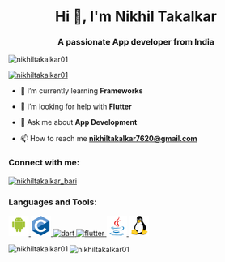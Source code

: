 <h1 align="center">Hi 👋, I'm Nikhil Takalkar</h1>
<h3 align="center">A passionate App developer from India</h3>

<p align="left"> <img src="https://komarev.com/ghpvc/?username=nikhiltakalkar01&label=Profile%20views&color=0e75b6&style=flat" alt="nikhiltakalkar01" /> </p>

<p align="left"> <a href="https://github.com/ryo-ma/github-profile-trophy"><img src="https://github-profile-trophy.vercel.app/?username=nikhiltakalkar01" alt="nikhiltakalkar01" /></a> </p>

- 🌱 I’m currently learning **Frameworks**

- 🤝 I’m looking for help with **Flutter**

- 💬 Ask me about **App Development**

- 📫 How to reach me **nikhiltakalkar7620@gmail.com**

<h3 align="left">Connect with me:</h3>
<p align="left">
<a href="https://instagram.com/nikhiltakalkar_bari" target="blank"><img align="center" src="https://raw.githubusercontent.com/rahuldkjain/github-profile-readme-generator/master/src/images/icons/Social/instagram.svg" alt="nikhiltakalkar_bari" height="30" width="40" /></a>
</p>

<h3 align="left">Languages and Tools:</h3>
<p align="left"> <a href="https://developer.android.com" target="_blank" rel="noreferrer"> <img src="https://raw.githubusercontent.com/devicons/devicon/master/icons/android/android-original-wordmark.svg" alt="android" width="40" height="40"/> </a> <a href="https://www.cprogramming.com/" target="_blank" rel="noreferrer"> <img src="https://raw.githubusercontent.com/devicons/devicon/master/icons/c/c-original.svg" alt="c" width="40" height="40"/> </a> <a href="https://dart.dev" target="_blank" rel="noreferrer"> <img src="https://www.vectorlogo.zone/logos/dartlang/dartlang-icon.svg" alt="dart" width="40" height="40"/> </a> <a href="https://flutter.dev" target="_blank" rel="noreferrer"> <img src="https://www.vectorlogo.zone/logos/flutterio/flutterio-icon.svg" alt="flutter" width="40" height="40"/> </a> <a href="https://www.java.com" target="_blank" rel="noreferrer"> <img src="https://raw.githubusercontent.com/devicons/devicon/master/icons/java/java-original.svg" alt="java" width="40" height="40"/> </a> <a href="https://www.linux.org/" target="_blank" rel="noreferrer"> <img src="https://raw.githubusercontent.com/devicons/devicon/master/icons/linux/linux-original.svg" alt="linux" width="40" height="40"/> </a> </p>

<p><img align="left" src="https://github-readme-stats.vercel.app/api/top-langs?username=nikhiltakalkar01&show_icons=true&locale=en&layout=compact" alt="nikhiltakalkar01" /></p>

<p>&nbsp;<img align="center" src="https://github-readme-stats.vercel.app/api?username=nikhiltakalkar01&show_icons=true&locale=en" alt="nikhiltakalkar01" /></p>
